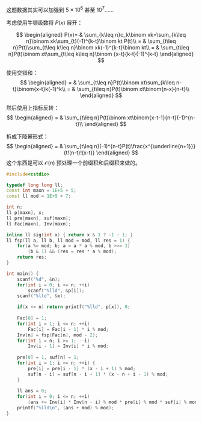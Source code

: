 这题数据其实可以加强到 $5\times10^6$ 甚至 $10^7$……

考虑使用牛顿级数将 $P(x)$ 展开：

$$
\begin{aligned}
P(x)= & \sum_{k\leq n}c_k\binom xk=\sum_{k\leq n}\binom xk\sum_{t}(-1)^{k-t}\binom kt P(t)\\
= & \sum_{t\leq n}P(t)\sum_{t\leq k\leq n}\binom xk(-1)^{k-t}\binom kt\\
 = & \sum_{t\leq n}P(t)\binom xt\sum_{t\leq k\leq n}\binom {x-t}{k-t}(-1)^{k-t}
\end{aligned}
$$

使用交错和：
$$
\begin{aligned}
= & \sum_{t\leq n}P(t)\binom xt\sum_{k\leq n-t}\binom{x-t}k(-1)^k\\
= & \sum_{t\leq n}P(t)\binom xt\binom{n-x}{n-t}\\
\end{aligned}
$$

然后使用上指标反转：
$$
\begin{aligned}
= & \sum_{t\leq n}P(t)\binom xt\binom{x-t-1}{n-t}(-1)^{n-t}\\
\end{aligned}
$$

拆成下降幂形式：
$$
\begin{aligned}
= & \sum_{t\leq n}(-1)^{n-t}P(t)\frac{x^{\underline{n+1}}}{t!(n-t)!(x-t)}
\end{aligned}
$$
这个东西是可以 $\mathcal{O}(n)$ 预处理一个前缀积和后缀积来做的。

```cpp
#include<cstdio>

typedef long long ll;
const int maxn = 1E+5 + 5;
const ll mod = 1E+9 + 7;

int n;
ll p[maxn], x;
ll pre[maxn], suf[maxn];
ll Fac[maxn], Inv[maxn];

inline ll sig(int x) { return x & 1 ? -1 : 1; }
ll fsp(ll a, ll b, ll mod = mod, ll res = 1) {
	for(a %= mod; b; a = a * a % mod, b >>= 1)
		(b & 1) && (res = res * a % mod);
	return res;
}

int main() {
	scanf("%d", &n);
	for(int i = 0; i <= n; ++i)
		scanf("%lld", &p[i]);
	scanf("%lld", &x);

	if(x <= n) return printf("%lld", p[x]), 0;
	
	Fac[0] = 1;
	for(int i = 1; i <= n; ++i)
		Fac[i] = Fac[i - 1] * i % mod;
	Inv[n] = fsp(Fac[n], mod - 2);
	for(int i = n; i >= 1; --i)
		Inv[i - 1] = Inv[i] * i % mod;
	
	pre[0] = 1, suf[n] = 1;
	for(int i = 1; i <= n; ++i) {
		pre[i] = pre[i - 1] * (x - i + 1) % mod;
		suf[n - i] = suf[n - i + 1] * (x - n + i - 1) % mod;
	}
	
	ll ans = 0;
	for(int i = 0; i <= n; ++i)
		(ans += Inv[i] * Inv[n - i] % mod * pre[i] % mod * suf[i] % mod * sig(n - i) * p[i]) %= mod;
	printf("%lld\n", (ans + mod) % mod);
}
```
